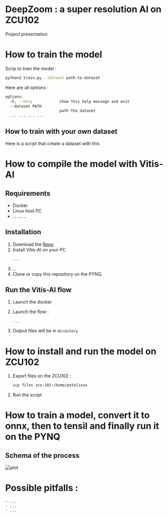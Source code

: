 # DeepZoom : a super resolution AI on ZCU102


Project presentation

# How to train the model

Scrip to train the model :
```bash
python3 train.py --dataset path-to-dataset
```

Here are all options :

```bash
options:
  -h, --help            show this help message and exit
  --dataset PATH
                        path the dataset
  ... ... ... ...

```
## How to train with your own dataset

Here is a script that create a dataset with this 


# How to compile the model with Vitis-AI

## Requirements
- Docker
- Linux host PC
- ... ... ...

## Installation
1. Download the [Repo](https://bit.ly/pynqz1_2_7)
2. Install Vitis-AI on your PC
    ```bash
    ...
    ```
3. ...
4. Clone or copy this repository on the PYNQ.

## Run the Vitis-AI flow
1. Launch the docker
2. Launch the flow :

    ```bash
    ...
    ```
3. Output files will be in `directory`



# How to install and run the model on ZCU102

1. Export files on the ZCU102 :

    ```bash
    scp files zcu-102:/home/petalinux
    ```
2. Run the script

# How to train a model, convert it to onnx, then to tensil and finally run it on the PYNQ
## Schema of the process
![plot](./static/process.png)




# Possible pitfalls :
    - ...
    - ...
    - ...